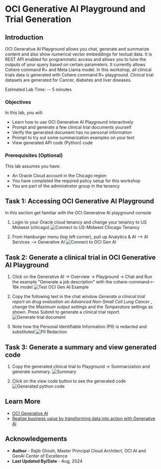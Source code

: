 # OCI Generative AI Playground and Trial Generation

## Introduction

OCI Generative AI Playground allows you chat, generate and summarize content and also show numerical vector embeddings for textual data. It is REST API enabled for programmatic access and allows you to tune the outputs of your query based on certain parameters. It currently allows Cohere command R+ and Meta Llama model. In this workshop, all clinical trials data is generated with Cohere command R+ playground. Clinical trial datasets are generated for Cancer, diabetes and liver diseases.

Estimated Lab Time: -- 5 minutes

### Objectives

In this lab, you will:

* Learn how to use OCI Generative AI Playground interactively
* Prompt and generate a few clinical trial documents yourself
* Verify the generated document has no personal information
* Prompt to try out some summarization examples on your text
* View generated API code (Python) code 

### Prerequisites (Optional)

This lab assumes you have:

* An Oracle Cloud account in the Chicago region
* You have completed the required policy setup for this workshop
* You are part of the administrator group in the tenancy

## Task 1: Accessing OCI Generative AI Playground

In this section get familiar with the OCI Generative AI playground console

1. Login to your Oracle cloud tenancy and change your tenancy to US Midwest (chicago)
 ![Connect to US-Midwest Chicago Tenancy](images/lab-11.png)

2. From Hamburger menu (top left corner), pull up Analytics & AI --> AI Services --> Generative AI
 ![Connect to OCI Gen AI](images/lab-12.png)

## Task 2: Generate a clinical trial in OCI Generative AI Playground

1. Click on the Generative AI -> Overview -> Playground -> Chat and Run the example "Generate a job description" with the cohere-command-r-16k model
 ![Test OCI Gen AI Example](images/lab-13.png)

2. Copy the following text in the chat window *Generate a clinical trial report on drug evaluation on Advanced Non-Small Cell Lung Cancer* , change the *Maximum output settings* and the *Temperature* settings as shown. Press Submit to generate a clinical trial report.
 ![Generate trial document](images/lab-14.png)

3. Note how the Personal Identifiable Information (PII) is redacted and substituted
 ![PII Redaction](images/lab-15.png)

## Task 3: Generate a summary and view generated code

1. Copy the generated clinical trial to Playground -> Summarization and generate summary.
 ![Summary](images/lab-16.png)

2. Click on the view code button to see the generated code
 ![Generated python code](images/lab-17.png)

## Learn More

* [OCI Generative AI](https://www.oracle.com/artificial-intelligence/generative-ai/generative-ai-service/)
* [Realize business value by transforming data into action with Generative AI](https://blogs.oracle.com/ai-and-datascience/post/generative-ai-use-cases/)

## Acknowledgements

* **Author** - Rajib Ghosh, Master Principal Cloud Architect, OCI AI and GenAI Center of Excellence
* **Last Updated By/Date** - Aug, 2024
